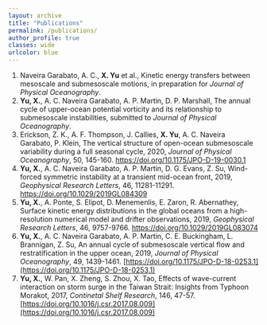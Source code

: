 ```yaml
---
layout: archive
title: "Publications"
permalink: /publications/
author_profile: true
classes: wide
urlcolor: blue
---
```




1. Naveira Garabato, A. C., **X. Yu** et al., Kinetic energy transfers between mesoscale and submesoscale motions, in preparation for *Journal of Physical Oceanography*.
2. **Yu, X.**, A. C. Naveira Garabato, A. P. Martin, D. P. Marshall, The annual cycle of upper-ocean potential vorticity and its relationship to submesoscale instabilities, submitted to *Journal of Physical Oceanography*.
3. Erickson, Z. K., A. F. Thompson, J. Callies, **X. Yu**, A. C. Naveira Garabato, P. Klein, The vertical structure of open-ocean submesoscale variability during a full seasonal cycle, 2020, *Journal of Physical Oceanography*, 50, 145-160. <https://doi.org/10.1175/JPO-D-19-0030.1>
4. **Yu, X.**, A. C. Naveira Garabato, A. P. Martin, D. G. Evans, Z. Su, Wind-forced symmetric instability at a transient mid-ocean front, 2019, *Geophysical Research Letters*, 46, 11281-11291. <https://doi.org/10.1029/2019GL084309>
5. **Yu, X.**, A. Ponte, S. Elipot, D. Menemenlis, E. Zaron, R. Abernathey, Surface kinetic energy distributions in the global oceans from a high-resolution numerical model and drifter observations, 2019, *Geophysical Research Letters*, 46, 9757-9766. <https://doi.org/10.1029/2019GL083074>
6. **Yu, X.**, A. C. Naveira Garabato, A. P. Martin, C. E. Buckingham, L. Brannigan, Z. Su, An annual cycle of submesoscale vertical flow and restratification in the upper ocean, 2019, *Journal of Physical Oceanography*, 49, 1439-1461. [https://doi.org/10.1175/JPO-D-18-0253.1](https://doi.org/10.1175/JPO-D-18-0253.1)
7. **Yu, X.**, W. Pan, X. Zheng, S. Zhou, X. Tao, Effects of wave-current interaction on storm surge in the Taiwan Strait: Insights from Typhoon Morakot, 2017, *Continetal Shelf Research*, 146, 47-57. [https://doi.org/10.1016/j.csr.2017.08.009](https://doi.org/10.1016/j.csr.2017.08.009)

<script type="text/javascript" id="clustrmaps" src="//cdn.clustrmaps.com/map_v2.js?d=rh2ivbcX0GML6Mu6i5xrfh8CStWyzLFWVqWfpYP27SU"></script>
